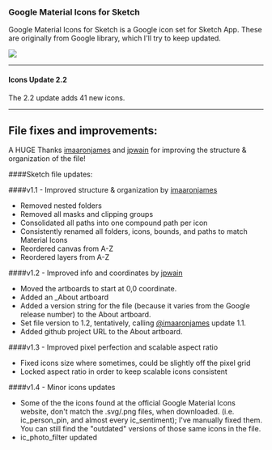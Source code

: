 ### Google Material Icons for Sketch

Google Material Icons for Sketch is a Google icon set for Sketch App. These are originally from Google library, which I'll try to keep updated.

![](http://i.imgur.com/yNNS3L5.png)

---------------------------------------

#### Icons Update 2.2

The 2.2 update adds 41 new icons.

---------------------------------------

## File fixes and improvements:

A HUGE Thanks [imaaronjames](https://github.com/imaaronjames) and [jpwain](https://github.com/jpwain) for improving the structure & organization of the file!

####Sketch file updates:

####v1.1 - Improved structure & organization by [imaaronjames](https://github.com/imaaronjames)
* Removed nested folders
* Removed all masks and clipping groups
* Consolidated all paths into one compound path per icon
* Consistently renamed all folders, icons, bounds, and paths to match Material Icons
* Reordered canvas from A-Z
* Reordered layers from A-Z

####v1.2 - Improved info and coordinates by [jpwain](https://github.com/jpwain)
* Moved the artboards to start at 0,0 coordinate.
* Added an _About artboard
* Added a version string for the file (because it varies from the Google release number) to the About artboard.
* Set file version to 1.2, tentatively, calling [@imaaronjames](https://github.com/imaaronjames) update 1.1.
* Added github project URL to the About artboard.

####v1.3 - Improved pixel perfection and scalable aspect ratio
* Fixed icons size where sometimes, could be slightly off the pixel grid
* Locked aspect ratio in order to keep scalable icons consistent

####v1.4 - Minor icons updates
* Some of the the icons found at the official Google Material Icons website, don't match the .svg/.png files, when downloaded. (i.e. ic_person_pin, and almost every ic_sentiment); I've manually fixed them. You can still find the "outdated" versions of those same icons in the file.
* ic_photo_filter updated
